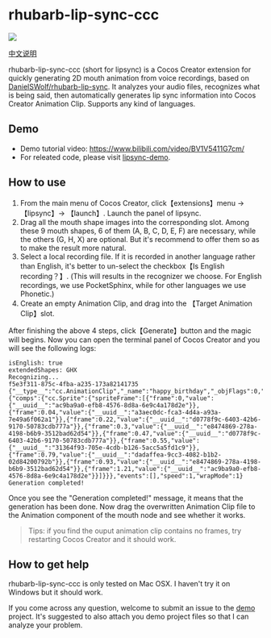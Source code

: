 # rhubarb-lip-sync-ccc

![](https://forum.cocos.org/uploads/default/optimized/3X/0/a/0a7f636acdc06f1c07b6bd2f55ce83dee06a3b9f_2_1380x698.jpeg)

[中文说明](./README_zh.md)

rhubarb-lip-sync-ccc (short for lipsync) is a Cocos Creator extension for quickly generating 2D mouth animation from voice recordings, based on [DanielSWolf/rhubarb-lip-sync](https://github.com/DanielSWolf/rhubarb-lip-sync). It analyzes your audio files, recognizes what is being said, then automatically generates lip sync information into Cocos Creator Animation Clip. Supports any kind of languages.

## Demo

* Demo tutorial video: <https://www.bilibili.com/video/BV1V5411G7cm/>
* For releated code, please visit [lipsync-demo](https://github.com/wzpan/lipsync-demo).

## How to use

1. From the main menu of Cocos Creator, click【extensions】menu -> 【lipsync】-> 【launch】. Launch the panel of lipsync.
2. Drag all the mouth shape images into the corresponding slot. Among these 9 mouth shapes, 6 of them (A, B, C, D, E, F) are necessary, while the others (G, H, X) are optional. But it's recommend to offer them so as to make the result more natural.
3. Select a local recording file. If it is recorded in another language rather than English, it's better to un-select the checkbox【Is English recording？】. (This will results in the recognizer we choose. For English recordings, we use PocketSphinx, while for other languages we use Phonetic.)
4. Create an empty Animation Clip, and drag into the 【Target Animation Clip】slot.

After finishing the above 4 steps, click【Generate】button and the magic will begins. Now you can open the terminal panel of Cocos Creator and you will see the following logs:

```
isEnglish: true
extendedShapes: GHX
Recognizing...
f5e3f311-875c-4fba-a235-173a82141735
{"__type__":"cc.AnimationClip","_name":"happy_birthday","_objFlags":0,"_duration":1.32,"sample":100,"curveData":{"comps":{"cc.Sprite":{"spriteFrame":[{"frame":0,"value":{"__uuid__":"ac9ba9a0-efb8-4576-8d8a-6e9c4a178d2e"}},{"frame":0.04,"value":{"__uuid__":"a3aec0dc-fca3-4d4a-a93a-7e49a6f062a1"}},{"frame":0.22,"value":{"__uuid__":"d0778f9c-6403-42b6-9170-50783cdb777a"}},{"frame":0.3,"value":{"__uuid__":"e8474869-278a-4198-b6b9-3512bad62d54"}},{"frame":0.47,"value":{"__uuid__":"d0778f9c-6403-42b6-9170-50783cdb777a"}},{"frame":0.55,"value":{"__uuid__":"31364f93-705e-4cdb-b126-5acc5a5fd1c9"}},{"frame":0.79,"value":{"__uuid__":"dadaffea-9cc3-4082-b1b2-02d84200792b"}},{"frame":0.93,"value":{"__uuid__":"e8474869-278a-4198-b6b9-3512bad62d54"}},{"frame":1.21,"value":{"__uuid__":"ac9ba9a0-efb8-4576-8d8a-6e9c4a178d2e"}}]}}},"events":[],"speed":1,"wrapMode":1}
Generation completed!
```

Once you see the "Generation completed!" message, it means that the generation has been done. Now drag the overwritten Animation Clip file to the Animation component of the mouth node and see whether it works.

> Tips: if you find the ouput animation clip contains no frames, try restarting Cocos Creator and it should work.

## How to get help

rhubarb-lip-sync-ccc is only tested on Mac OSX. I haven't try it on Windows but it should work.

If you come across any question, welcome to submit an issue to the [demo](https://github.com/wzpan/lipsync-demo/issues) project. It's suggested to also attach you demo project files so that I can analyze your problem.
